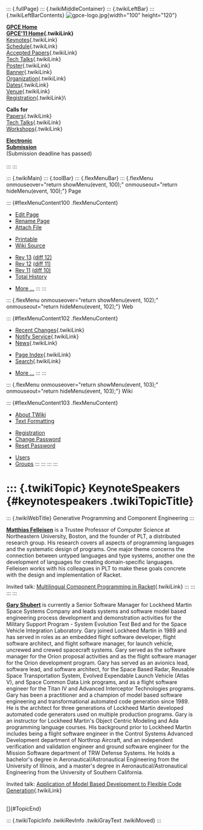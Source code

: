 ::: {.fullPage}
::: {.twikiMiddleContainer}
::: {.twikiLeftBar}
::: {.twikiLeftBarContents}
![gpce-logo.jpg](../pub/GPCE11/WebLeftBar/gpce-logo.jpg){width="100"
height="120"}

**[GPCE Home](http://program-transformation.org/Gpce)**\
**[GPCE\'11 Home](WebHome){.twikiLink}**\
[Keynotes](KeynoteSpeakers){.twikiLink}\
[Schedule](ConferenceProgram){.twikiLink}\
[Accepted Papers](AcceptedPapers){.twikiLink}\
[Tech Talks](TechTalks){.twikiLink}\
[Poster](Poster){.twikiLink}\
[Banner](Banner){.twikiLink}\
[Organization](ConferenceOrganization){.twikiLink}\
[Dates](ImportantDates){.twikiLink}\
[Venue](ConferenceVenue){.twikiLink}\
[Registration](ConferenceRegistration){.twikiLink}\

**Calls for**\
[Papers](CallForPapers){.twikiLink}\
[Tech Talks](CallForTechTalks){.twikiLink}\
[Workshops](Workshops){.twikiLink}

**[Electronic\
Submission](http://www.easychair.org/conferences/?conf=gpce11)**\
(Submission deadline has passed)\
\
:::
:::

::: {.twikiMain}
::: {.toolBar}
::: {.flexMenuBar}
::: {.flexMenu onmouseover="return showMenu(event, 100);" onmouseout="return hideMenu(event, 100);"}
Page

::: {#flexMenuContent100 .flexMenuContent}
-   [Edit
    Page](http://www.program-transformation.org/edit/GPCE11/KeynoteSpeakers?t=1536827536)
-   [Rename
    Page](http://www.program-transformation.org/rename/GPCE11/KeynoteSpeakers)
-   [Attach
    File](http://www.program-transformation.org/attach/GPCE11/KeynoteSpeakers)

<!-- -->

-   [Printable](http://www.program-transformation.org/view/GPCE11/KeynoteSpeakers?skin=print.pattern)
-   [Wiki
    Source](http://www.program-transformation.org/view/GPCE11/KeynoteSpeakers?skin=text&raw=on&contenttype=text/plain)

<!-- -->

-   [Rev
    13](http://www.program-transformation.org/view/GPCE11/KeynoteSpeakers?rev=1.13)
    [(diff 12)](http://www.program-transformation.org/rdiff/GPCE11/KeynoteSpeakers?rev1=1.13&rev2=1.12)
-   [Rev
    12](http://www.program-transformation.org/view/GPCE11/KeynoteSpeakers?rev=1.12)
    [(diff 11)](http://www.program-transformation.org/rdiff/GPCE11/KeynoteSpeakers?rev1=1.12&rev2=1.11)
-   [Rev
    11](http://www.program-transformation.org/view/GPCE11/KeynoteSpeakers?rev=1.11)
    [(diff 10)](http://www.program-transformation.org/rdiff/GPCE11/KeynoteSpeakers?rev1=1.11&rev2=1.10)
-   [Total
    History](http://www.program-transformation.org/rdiff/GPCE11/KeynoteSpeakers)

<!-- -->

-   [More
    \...](http://www.program-transformation.org/oops/GPCE11/KeynoteSpeakers?template=oopsmore&param1=1.13&param2=1.13)
:::
:::

::: {.flexMenu onmouseover="return showMenu(event, 102);" onmouseout="return hideMenu(event, 102);"}
Web

::: {#flexMenuContent102 .flexMenuContent}
-   [Recent Changes](WebChanges){.twikiLink}
-   [Notify Service](WebNotify){.twikiLink}
-   [News](WebNews){.twikiLink}

<!-- -->

-   [Page Index](WebIndex){.twikiLink}
-   [Search](WebSearch){.twikiLink}

<!-- -->

-   [More
    \...](http://www.program-transformation.org/oops/GPCE11/KeynoteSpeakers?template=oopsmore&param1=1.13&param2=1.13)
:::
:::

::: {.flexMenu onmouseover="return showMenu(event, 103);" onmouseout="return hideMenu(event, 103);"}
Wiki

::: {#flexMenuContent103 .flexMenuContent}
-   [About
    TWiki](http://www.program-transformation.org/view/TWiki/WebHome)
-   [Text
    Formatting](http://www.program-transformation.org/view/TWiki/TextFormattingRules)

<!-- -->

-   [Registration](http://www.program-transformation.org/view/TWiki/TWikiRegistration)
-   [Change
    Password](http://www.program-transformation.org/view/TWiki/ChangePassword)
-   [Reset
    Password](http://www.program-transformation.org/view/TWiki/ResetPassword)

<!-- -->

-   [Users](http://www.program-transformation.org/view/Main/TWikiUsers)
-   [Groups](http://www.program-transformation.org/view/Main/TWikiGroups)
:::
:::
:::
:::

::: {.twikiTopic}
KeynoteSpeakers {#keynotespeakers .twikiTopicTitle}
===============

::: {.twikiWebTitle}
Generative Programming and Component Engineering
:::

**[Matthias Felleisen](http://www.ccs.neu.edu/home/matthias/)** is a
Trustee Professor of Computer Science at Northeastern University,
Boston, and the founder of PLT, a distributed research group. His
research covers all aspects of programming languages and the systematic
design of programs. One major theme concerns the connection between
untyped languages and type systems, another one the development of
languages for creating domain-specific languages. Felleisen works with
his colleagues in PLT to make these goals concrete with the design and
implementation of Racket.

Invited talk: [Multilingual Component Programming in
Racket](MatthiasFelleisenInvitedTalk){.twikiLink}
:::
:::
:::
:::

**[Gary Shubert](http://www.lockheedmartin.com/ssc/)** is currently a
Senior Software Manager for Lockheed Martin Space Systems Company and
leads systems and software model based engineering process development
and demonstration activities for the Military Support Program - System
Evolution Test Bed and for the Space Vehicle Integration Laboratory.
Gary joined Lockheed Martin in 1989 and has served in roles as an
embedded flight software developer, flight software architect, and
flight software manager, for launch vehicle, uncrewed and crewed
spacecraft systems. Gary served as the software manager for the Orion
proposal activities and as the flight software manager for the Orion
development program. Gary has served as an avionics lead, software lead,
and software architect, for the Space Based Radar, Reusable Space
Transportation System, Evolved Expendable Launch Vehicle (Atlas V), and
Space Common Data Link programs, and as a flight software engineer for
the Titan IV and Advanced Interceptor Technologies programs. Gary has
been a practitioner and a champion of model based software engineering
and transformational automated code generation since 1989. He is the
architect for three generations of Lockheed Martin developed automated
code generators used on multiple production programs. Gary is an
instructor for Lockheed Martin's Object Centric Modeling and Ada
programming language courses. His background prior to Lockheed Martin
includes being a flight software engineer in the Control Systems
Advanced Development department of Northrop Aircraft, and an independent
verification and validation engineer and ground software engineer for
the Mission Software department of TRW Defense Systems. He holds a
bachelor's degree in Aeronautical/Astronautical Engineering from the
University of Illinois, and a master's degree in
Aeronautical/Astronautical Engineering from the University of Southern
California.

Invited talk: [Application of Model Based Development to Flexible Code
Generation](GaryShubertInvitedTalk){.twikiLink}

\
[]{#TopicEnd}

::: {.twikiTopicInfo .twikiRevInfo .twikiGrayText .twikiMoved}
:::
